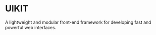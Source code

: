 UIKIT
=====

A lightweight and modular front-end framework for developing fast and powerful web interfaces.
